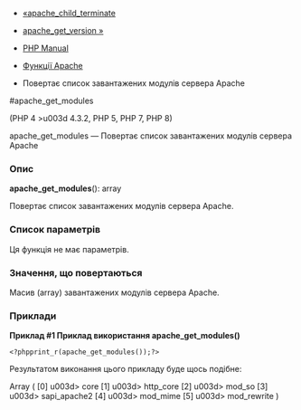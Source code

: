 - [«apache_child_terminate](function.apache-child-terminate.md)
- [apache_get_version »](function.apache-get-version.md)

- [PHP Manual](index.md)
- [Функції Apache](ref.apache.md)
- Повертає список завантажених модулів сервера Apache

#apache_get_modules

(PHP 4 \>u003d 4.3.2, PHP 5, PHP 7, PHP 8)

apache_get_modules — Повертає список завантажених модулів сервера
Apache

### Опис

**apache_get_modules**(): array

Повертає список завантажених модулів сервера Apache.

### Список параметрів

Ця функція не має параметрів.

### Значення, що повертаються

Масив (array) завантажених модулів сервера Apache.

### Приклади

**Приклад #1 Приклад використання **apache_get_modules()****

` <?phpprint_r(apache_get_modules());?> `

Результатом виконання цього прикладу буде щось подібне:

Array
(
[0] u003d> core
[1] u003d> http_core
[2] u003d> mod_so
[3] u003d> sapi_apache2
[4] u003d> mod_mime
[5] u003d> mod_rewrite
)
